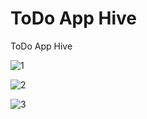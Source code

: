# ToDo App Hive

ToDo App Hive

![1](https://github.com/BilalSevinc16/ToDo_App_Hive/assets/146417248/a1955bae-a796-4603-9d9e-5ac0f65aea3e)

![2](https://github.com/BilalSevinc16/ToDo_App_Hive/assets/146417248/96acb3b5-1025-481f-9f0a-3253de28d4c1)

![3](https://github.com/BilalSevinc16/ToDo_App_Hive/assets/146417248/2c3f1d0e-7196-4fcf-badd-00f4af11d753)
